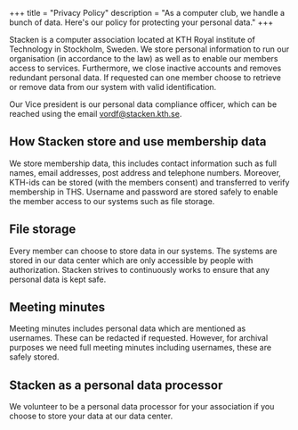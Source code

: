 +++
title = "Privacy Policy"
description = "As a computer club, we handle a bunch of data.  Here's our policy for protecting your personal data."
+++

Stacken is a computer association located at KTH Royal institute of Technology in Stockholm, Sweden. We store personal information to run our organisation (in accordance to the law) as well as to enable our members access to services. Furthermore, we close inactive accounts and removes redundant personal data. If requested can one member choose to retrieve or remove data from our system with valid identification.

Our Vice president is our personal data compliance officer, which can be reached using the email vordf@stacken.kth.se. 

## How Stacken store and use membership data
We store membership data, this includes contact information such as full names, email addresses, post address and telephone numbers. Moreover, KTH-ids can be stored (with the members consent) and transferred to verify membership in THS. Username and password are stored safely to enable the member access to our systems such as file storage.

## File storage
Every member can choose to store data in our systems. The systems are stored in our data center which are only accessible by people with authorization. Stacken strives to continuously works to ensure that any personal data is kept safe.

## Meeting minutes
Meeting minutes includes personal data which are mentioned as usernames. These can be redacted if requested. However, for archival purposes we need full meeting minutes including usernames, these are safely stored.

## Stacken as a personal data processor
We volunteer to be a personal data processor for your association if you choose to store your data at our data center.

